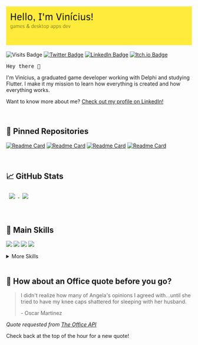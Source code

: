 ![Palups' GitHub Banner](./assets/banner.png)

![Visits Badge](https://badges.pufler.dev/visits/palups/palups)
[![Twitter Badge](https://img.shields.io/badge/Twitter-Profile-informational?style=flat&logo=twitter&logoColor=white&color=1CA2F1)](https://twitter.com/lilpalups)
[![LinkedIn Badge](https://img.shields.io/badge/LinkedIn-Profile-informational?style=flat&logo=linkedin&logoColor=white&color=0D76A8)](https://www.linkedin.com/in/viniciusgpalu/)
[![Itch.io Badge](https://img.shields.io/badge/Itch.io-Profile-informational?style=flat&logo=itch.io&logoColor=white&color=0D76A8)](https://palups.itch.io)

<samp>Hey there 👋

I'm Vinícius, a graduated game developer working with Delphi and studying Flutter. I make it my mission to learn how everything is created and how everything works.

Want to know more about me? [Check out my profile on LinkedIn!](https://www.linkedin.com/in/viniciusgpalu)</samp>

<br>

## 📌 Pinned Repositories

[![Readme Card](https://github-readme-stats.vercel.app/api/pin/?username=palups&repo=appmanutencao-master&bg_color=FB9CFF,A273D5,015559&title_color=fff&text_color=fff&hide_border=true)](https://github.com/Palups/appmanutencao-master)
[![Readme Card](https://github-readme-stats.vercel.app/api/pin/?username=palups&repo=be-the-hero&bg_color=FB9CFF,A273D5,015559&title_color=fff&text_color=fff&hide_border=true)](https://github.com/Palups/be-the-hero)
[![Readme Card](https://github-readme-stats.vercel.app/api/pin/?username=palups&repo=Dynamic-Terrain&bg_color=FB9CFF,A273D5,015559&title_color=fff&text_color=fff&hide_border=true)](https://github.com/Palups/Dynamic-Terrain)
[![Readme Card](https://github-readme-stats.vercel.app/api/pin/?username=palups&repo=Teemo-TDE&bg_color=FB9CFF,A273D5,015559&title_color=fff&text_color=fff&hide_border=true)](https://github.com/Palups/Teemo-TDE)

<br>

## &#x1f4c8; GitHub Stats
<a href="https://github.com/Palups">
  <img align="center" style="margin:0.5rem" src="https://github-readme-stats.vercel.app/api/top-langs/?username=Palups&layout=compact&bg_color=F638FF,8233D8,015559&title_color=fff&text_color=fff&hide_border=true)" />
</a>

<a href="https://github.com/Palups">
  <img align="center" style="margin:0.5rem" src="https://github-readme-stats.vercel.app/api?username=Palups&bg_color=F638FF,8233D8,015559&title_color=fff&text_color=fff&hide_border=true&custom_title=Palups' Stats&include_all_commits=true&show_icons=true&hide=prs&count_private=true&hide_rank=true)" />
</a>

<br>
<br>
<br>

## 💼 Main Skills
![](https://img.shields.io/badge/Code-Delphi-informational?style=flat&logo=delphi&logoColor=white&color=4AB197)
![](https://img.shields.io/badge/Code-Flutter-informational?style=flat&logo=flutter&logoColor=white&color=4AB197)
![](https://img.shields.io/badge/Code-MySQL-informational?style=flat&logo=MySQL&logoColor=white&color=4AB197)
![](https://img.shields.io/badge/Tools-Unity-informational?style=flat&logo=Unity&logoColor=white&color=4AB197)

<details>
  <summary>More Skills</summary>
  <br>
  
  ![](https://img.shields.io/badge/Code-C-informational?style=flat&logo=c&logoColor=white&color=4AB197)
  ![](https://img.shields.io/badge/Code-C++-informational?style=flat&logo=cplusplus&logoColor=white&color=4AB197)
  ![](https://img.shields.io/badge/Code-C%23-informational?style=flat&logo=csharp&logoColor=white&color=4AB197)
  
  
  ![](https://img.shields.io/badge/Tools-GitHub-informational?style=flat&logo=GitHub&logoColor=white&color=4AB197)
  ![](https://img.shields.io/badge/Tools-Bitbucket-informational?style=flat&logo=Bitbucket&logoColor=white&color=4AB197)
  ![](https://img.shields.io/badge/Tools-Trello-informational?style=flat&logo=Trello&logoColor=white&color=4AB197)
  ![](https://img.shields.io/badge/Tools-Photoshop-informational?style=flat&logo=Adobe-Photoshop&logoColor=white&color=4AB197)
</details>

<br>

## 📣 How about an Office quote before you go?

> I didn't realize how many of Angela's opinions I agreed with...until she tried to have my knee caps shattered for sleeping with her husband.
>
> <p>- Oscar Martinez</p>
_Quote requested from [The Office API](https://www.officeapi.dev/)_

Check back at the top of the hour for a new quote!
